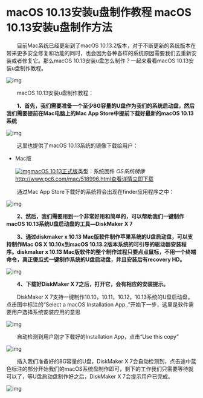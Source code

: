 # macOS 10.13安装u盘制作教程 macOS 10.13安装u盘制作方法

　　目前Mac系统已经更新到了macOS 10.13.2版本，对于不断更新的系统版本在带来更多安全修复和功能的同时，也会因为各种各样的系统原因需要我们去重新安装或者修复它。那么macOS 10.13安装u盘怎么制作？一起来看看macOS 10.13安装u盘制作教程。

![img](http://8.pic.pc6.com/thumb/up/2018-01/15160944325941480_600_0.png)

　　macOS 10.13安装u盘制作教程：

　　**1、首先，我们需要准备一个至少8G容量的U盘作为我们的系统启动盘，然后我们需要提前在Mac电脑上的Mac App Store中提前下载好最新的macOS 10.13系统**

![img](http://8.pic.pc6.com/thumb/up/2018-1/2018116172134156205528970_600_0.png)

　　这里也提供了macOS 10.13系统的镜像下载给用户：

- Mac版

  [![img](http://thumb12.jfcdns.com/thumb/2017-09/bce59c9aeddc5915_600_0.png)macOS 10.13正式版](http://www.pc6.com/mac/518996.html)类型：系统固件 *OS系统镜像*<http://www.pc6.com/mac/518996.html>[查看详情](http://www.pc6.com/mac/518996.html)[立即下载](http://www.pc6.com/down.asp?id=518996)

　　通过Mac App Store下载好的系统将会出现在finder应用程序之中：

![img](http://8.pic.pc6.com/thumb/up/2018-1/2018116172434172327965490_600_0.png)

　　**2、然后，我们需要用到一个非常好用和简单的，可以帮助我们一键制作macOS 10.13系统U盘启动盘的工具—DiskMaker X 7**


　　**3、通过diskmaker x 10.13 Mac版软件制作苹果系统的U盘启动盘，可以支持制作Mac OS X 10.10x到macOS 10.13.2版本系统的可引导的驱动器安装程序。diskmaker x 10.13 Mac版软件的整个制作过程只要点点鼠标，不用一个终端命令，真正傻瓜式一键制作系统的U盘启动盘，并且安装后有recovery HD。**

![img](http://8.pic.pc6.com/thumb/up/2018-1/2018116172628753449791670_600_0.png)

　　**4、下载好DiskMaker X 7之后，打开它，会有相应的安装提示。**

　　DiskMaker X 7支持一键制作10.10，10.11，10.12，10.13系统的U盘启动盘，点击图中标注的“Select a macOS Installation App..”开始下一步，这里是软件需要用户选择系统安装应用的意思

![img](http://8.pic.pc6.com/thumb/up/2018-1/2018116172746397327965500_600_0.png)

　　自动检测到用户刚才下载好的Installation App，点击“Use this copy”

![img](http://1.pic.pc6.com/thumb/up/2016-09/14745163819041273_600_0.png)

　　插入我们准备好的8G容量的U盘，DiskMaker X 7会自动检测到，点击途中蓝色标注的部分开始我们的macOS系统盘制作即可，剩下的工作我们只需要等待就可以了，等U盘启动盘制作好之后，DiskMaker X 7会提示用户已完成。

![img](http://1.pic.pc6.com/thumb/up/2016-09/14745164673875913_600_0.png)